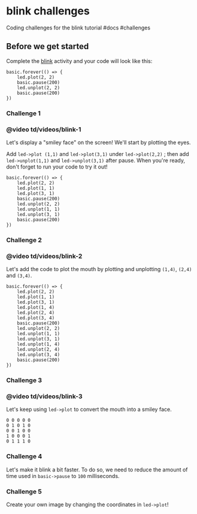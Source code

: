 # blink challenges

Coding challenges for the blink tutorial #docs #challenges

## Before we get started

Complete the [blink](/microbit/lessons/blink/activity) activity and your code will look like this:

```
basic.forever(() => {
    led.plot(2, 2)
    basic.pause(200)
    led.unplot(2, 2)
    basic.pause(200)
})
```

### Challenge 1

### @video td/videos/blink-1

Let's display a "smiley face" on the screen! We'll start by plotting the eyes.

Add `led->plot (1,1)` and `led->plot(3,1)` under `led->plot(2,2)` ; then add `led->unplot(1,1)` and `led->unplot(3,1)` after pause. When you're ready, don't forget to run your code to try it out!

```
basic.forever(() => {
    led.plot(2, 2)
    led.plot(1, 1) 
    led.plot(3, 1) 
    basic.pause(200)
    led.unplot(2, 2)
    led.unplot(1, 1) 
    led.unplot(3, 1) 
    basic.pause(200)
})
```

### Challenge 2

### @video td/videos/blink-2

Let's add the code to plot the mouth by plotting and unplotting `(1,4)`, `(2,4)` and `(3,4)`.

```
basic.forever(() => {
    led.plot(2, 2)
    led.plot(1, 1)
    led.plot(3, 1)
    led.plot(1, 4) 
    led.plot(2, 4) 
    led.plot(3, 4) 
    basic.pause(200)
    led.unplot(2, 2)
    led.unplot(1, 1)
    led.unplot(3, 1)
    led.unplot(1, 4) 
    led.unplot(2, 4) 
    led.unplot(3, 4) 
    basic.pause(200)
})
```

### Challenge 3

### @video td/videos/blink-3

Let's keep using `led->plot` to convert the mouth into a smiley face.

```` bitmatrix
0 0 0 0 0
0 1 0 1 0
0 0 1 0 0
1 0 0 0 1
0 1 1 1 0
````

### Challenge 4

Let's make it blink a bit faster. To do so, we need to reduce the amount of time used in ``basic->pause`` to ``100`` milliseconds.

### Challenge 5

Create your own image by changing the coordinates in `led->plot`!

